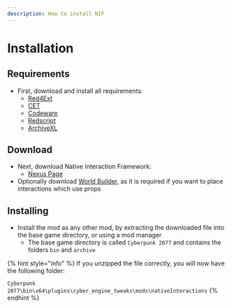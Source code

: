 ```yaml
---
description: How to install NIF
---
```


# Installation

## Requirements

* First, download and install all requirements:
  * [Red4Ext](https://github.com/wopss/RED4ext)
  * [CET](https://github.com/maximegmd/CyberEngineTweaks)
  * [Codeware](https://github.com/psiberx/cp2077-codeware)
  * [Redscript](https://github.com/jac3km4/redscript)
  * [ArchiveXL](https://github.com/psiberx/cp2077-archive-xl)

## Download

* Next, download Native Interaction Framework:
  * [Nexus Page](https://www.nexusmods.com/cyberpunk2077/mods/21422)
* Optionally download [World Builder](https://www.nexusmods.com/cyberpunk2077/mods/20660), as it is required if you want to place interactions which use props

## Installing

* Install the mod as any other mod, by extracting the downloaded file into the base game directory, or using a mod manager
  * The base game directory is called `Cyberpunk 2077` and contains the folders `bin` and `archive`

{% hint style="info" %}
If you unzipped the file correctly, you will now have the following folder:

`Cyberpunk 2077\bin\x64\plugins\cyber_engine_tweaks\mods\nativeInteractions`
{% endhint %}
